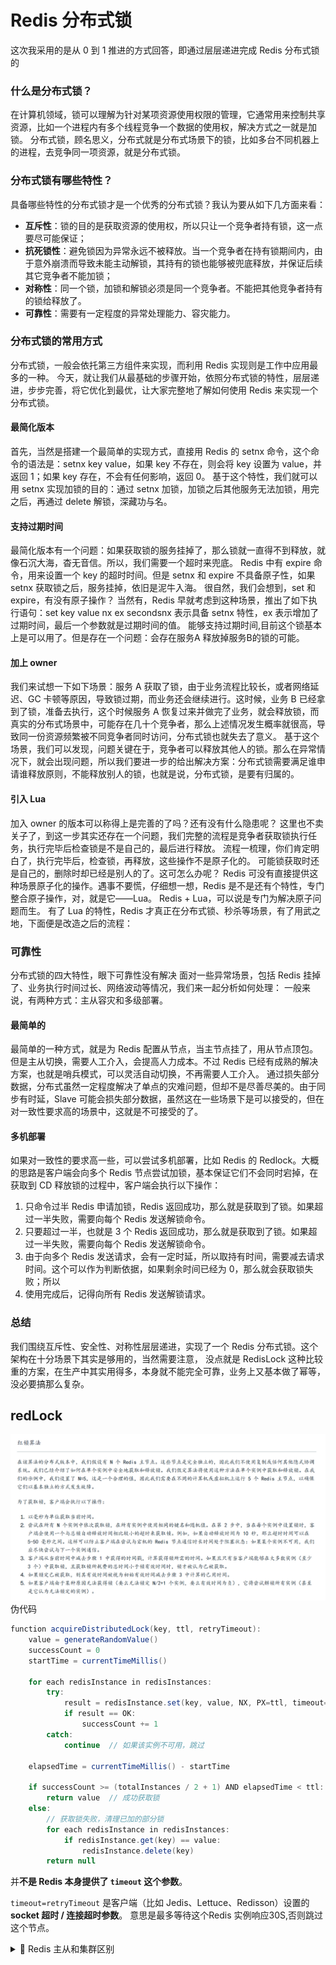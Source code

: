 # Redis 分布式锁

这次我采用的是从 0 到 1 推进的方式回答，即通过层层递进完成 Redis 分布式锁的

### 什么是分布式锁？

在计算机领域，锁可以理解为针对某项资源使用权限的管理，它通常用来控制共享资源，比如一个进程内有多个线程竞争一个数据的使用权，解决方式之一就是加锁。
分布式锁，顾名思义，分布式就是分布式场景下的锁，比如多台不同机器上的进程，去竞争同一项资源，就是分布式锁。

### 分布式锁有哪些特性？

具备哪些特性的分布式锁才是一个优秀的分布式锁？我认为要从如下几方面来看：

- **互斥性**：锁的目的是获取资源的使用权，所以只让一个竞争者持有锁，这一点要尽可能保证；
- **抗死锁性**：避免锁因为异常永远不被释放。当一个竞争者在持有锁期间内，由于意外崩溃而导致未能主动解锁，其持有的锁也能够被兜底释放，并保证后续其它竞争者不能加锁；
- **对称性**：同一个锁，加锁和解锁必须是同一个竞争者。不能把其他竞争者持有的锁给释放了。
- **可靠性**：需要有一定程度的异常处理能力、容灾能力。

### 分布式锁的常用方式

分布式锁，一般会依托第三方组件来实现，而利用 Redis 实现则是工作中应用最多的一种。
今天，就让我们从最基础的步骤开始，依照分布式锁的特性，层层递进，步步完善，将它优化到最优，让大家完整地了解如何使用 Redis
来实现一个分布式锁。

#### 最简化版本

首先，当然是搭建一个最简单的实现方式，直接用 Redis 的 setnx 命令，这个命令的语法是：setnx key value，如果 key 不存在，则会将
key 设置为 value，并返回 1；如果 key 存在，不会有任何影响，返回 0。
基于这个特性，我们就可以用 setnx 实现加锁的目的：通过 setnx 加锁，加锁之后其他服务无法加锁，用完之后，再通过 delete 解锁，深藏功与名。

#### 支持过期时间

最简化版本有一个问题：如果获取锁的服务挂掉了，那么锁就一直得不到释放，就像石沉大海，杳无音信。所以，我们需要一个超时来兜底。
Redis 中有 expire 命令，用来设置一个 key 的超时时间。但是 setnx 和 expire 不具备原子性，如果 setnx 获取锁之后，服务挂掉，依旧是泥牛入海。
很自然，我们会想到，set 和 expire，有没有原子操作？
当然有，Redis 早就考虑到这种场景，推出了如下执行语句：set key value nx ex secondsnx 表示具备 setnx 特性，ex
表示增加了过期时间，最后一个参数就是过期时间的值。
能够支持过期时间,目前这个锁基本上是可以用了。但是存在一个问题：会存在服务A 释放掉服务B的锁的可能。

#### 加上 owner

我们来试想一下如下场景：服务 A 获取了锁，由于业务流程比较长，或者网络延迟、GC 卡顿等原因，导致锁过期，而业务还会继续进行。这时候，业务
B 已经拿到了锁，准备去执行，这个时候服务 A
恢复过来并做完了业务，就会释放锁，而真实的分布式场景中，可能存在几十个竞争者，那么上述情况发生概率就很高，导致同一份资源频繁被不同竞争者同时访问，分布式锁也就失去了意义。
基于这个场景，我们可以发现，问题关键在于，竞争者可以释放其他人的锁。那么在异常情况下，就会出现问题，所以我们要进一步的给出解决方案：分布式锁需要满足谁申请谁释放原则，不能释放别人的锁，也就是说，分布式锁，是要有归属的。

#### 引入 Lua

加入 owner 的版本可以称得上是完善的了吗？还有没有什么隐患呢？
这里也不卖关子了，到这一步其实还存在一个问题，我们完整的流程是竞争者获取锁执行任务，执行完毕后检查锁是不是自己的，最后进行释放。
流程一梳理，你们肯定明白了，执行完毕后，检查锁，再释放，这些操作不是原子化的。
可能锁获取时还是自己的，删除时却已经是别人的了。这可怎么办呢？
Redis 可没有直接提供这种场景原子化的操作。遇事不要慌，仔细想一想，Redis 是不是还有个特性，专门整合原子操作，对，就是它——Lua。
Redis + Lua，可以说是专门为解决原子问题而生。
有了 Lua 的特性，Redis 才真正在分布式锁、秒杀等场景，有了用武之地，下面便是改造之后的流程：

### 可靠性

分布式锁的四大特性，眼下可靠性没有解决
面对一些异常场景，包括 Redis 挂掉了、业务执行时间过长、网络波动等情况，我们来一起分析如何处理：
一般来说，有两种方式：主从容灾和多级部署。

#### 最简单的

最简单的一种方式，就是为 Redis 配置从节点，当主节点挂了，用从节点顶包。
但是主从切换，需要人工介入，会提高人力成本。不过 Redis 已经有成熟的解决方案，也就是哨兵模式，可以灵活自动切换，不再需要人工介入。
通过损失部分数据，分布式虽然一定程度解决了单点的灾难问题，但却不是尽善尽美的。由于同步有时延，Slave
可能会损失部分数据，虽然这在一些场景下是可以接受的，但在对一致性要求高的场景中，这就是不可接受的了。

#### 多机部署

如果对一致性的要求高一些，可以尝试多机部署，比如 Redis 的 Redlock。大概的思路是客户端会向多个 Redis
节点尝试加锁，基本保证它们不会同时宕掉，在获取到 CD 释放锁的过程中，客户端会执行以下操作：

1. 只命令过半 Redis 申请加锁，Redis 返回成功，那么就是获取到了锁。如果超过一半失败，需要向每个 Redis 发送解锁命令。
2. 只要超过一半，也就是 3 个 Redis 返回成功，那么就是获取到了锁。如果超过一半失败，需要向每个 Redis 发送解锁命令。
3. 由于向多个 Redis 发送请求，会有一定时延，所以取持有时间，需要减去请求时间。这个可以作为判断依据，如果剩余时间已经为
   0，那么就会获取锁失败；所以
4. 使用完成后，记得向所有 Redis 发送解锁请求。

### 总结

我们围绕互斥性、安全性、对称性层层递进，实现了一个 Redis 分布式锁。这个架构在十分场景下其实是够用的，当然需要注意，
没点就是 RedisLock 这种比较重的方案，在生产中其实用得多，本身就不能完全可靠，业务上又基本做了幂等，没必要搞那么复杂。

## redLock

![img.png](img.png)
伪代码

```java
function acquireDistributedLock(key, ttl, retryTimeout):
    value = generateRandomValue()
    successCount = 0
    startTime = currentTimeMillis()

    for each redisInstance in redisInstances:
        try:
            result = redisInstance.set(key, value, NX, PX=ttl, timeout=retryTimeout)
            if result == OK:
                successCount += 1
        catch:
            continue  // 如果该实例不可用，跳过

    elapsedTime = currentTimeMillis() - startTime

    if successCount >= (totalInstances / 2 + 1) AND elapsedTime < ttl:
        return value  // 成功获取锁
    else:
        // 获取锁失败，清理已加的部分锁
        for each redisInstance in redisInstances:
            if redisInstance.get(key) == value:
                redisInstance.delete(key)
        return null

```

并**不是 Redis 本身提供了 `timeout` 这个参数**。

`timeout=retryTimeout` 是客户端（比如 Jedis、Lettuce、Redisson）设置的**socket 超时 / 连接超时参数**。
意思是最多等待这个Redis 实例响应30S,否则跳过这个节点。

<details>
<summary>📌 Redis 主从和集群区别</summary>
<div style="background:#f8f9fa; padding:10px; border-left:4px solid #4285f4; margin-top:8px;">
<p>主从结构 强调<strong>数据复制与读写分离</strong>，其核心目的是<strong>高可用</strong>；</p>
<p>而 Redis Cluster 的核心在于<strong>数据分片与自治故障转移</strong>，其目的是<strong>横向扩展和 容错性。</strong></p>
</div>
</details>
